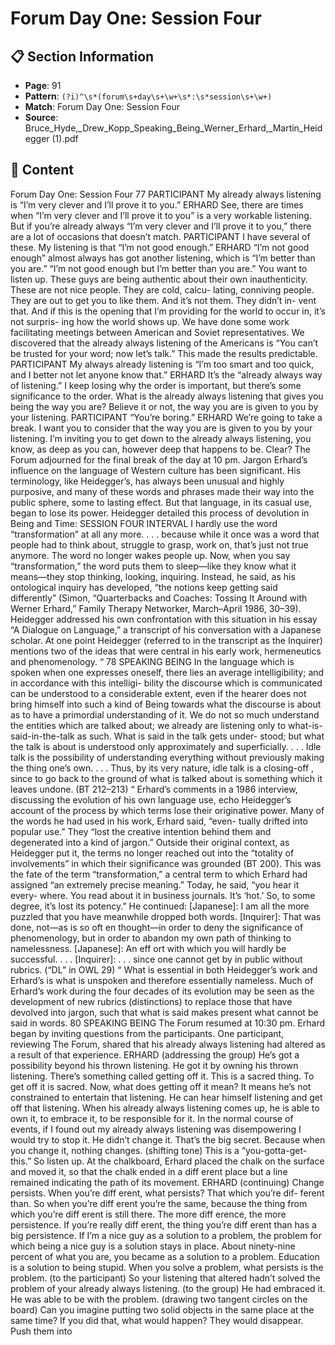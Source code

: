 # Forum Day One: Session Four

## 📋 Section Information

- **Page**: 91
- **Pattern**: `(?i)^\s*(forum\s+day\s+\w+\s*:\s*session\s+\w+)`
- **Match**: Forum Day One: Session Four
- **Source**: Bruce_Hyde,_Drew_Kopp_Speaking_Being_Werner_Erhard,_Martin_Heidegger (1).pdf

## 📄 Content

Forum Day One: Session Four
77
PARTICIPANT
My already always listening is “I’m very clever and I’ll prove it to you.”
ERHARD
See, there are times when “I’m very clever and I’ll prove it to you” is a very workable listening.
But if you’re already always “I’m very clever and I’ll prove it to you,” there are a lot of occasions
that doesn’t match.
PARTICIPANT
I have several of these. My listening is that “I’m not good enough.”
ERHARD
“I’m not good enough” almost always has got another listening, which is “I’m better than you
are.” “I’m not good enough but I’m better than you are.” You want to listen up. These guys are
being authentic about their own inauthenticity. These are not nice people. They are cold, calcu-
lating, conniving people. They are out to get you to like them. And it’s not them. They didn’t in-
vent that. And if this is the opening that I’m providing for the world to occur in, it’s not surpris-
ing how the world shows up. We have done some work facilitating meetings between American
and Soviet representatives. We discovered that the already always listening of the Americans is
“You can’t be trusted for your word; now let’s talk.” This made the results predictable.
PARTICIPANT
My always already listening is “I’m too smart and too quick, and I better not let anyone know
that.”
ERHARD
It’s the “already always way of listening.” I keep losing why the order is important, but there’s
some significance to the order. What is the already always listening that gives you being the way
you are? Believe it or not, the way you are is given to you by your listening.
PARTICIPANT
“You’re boring.”
ERHARD
We’re going to take a break. I want you to consider that the way you are is given to you by your
listening. I’m inviting you to get down to the already always listening, you know, as deep as you
can, however deep that happens to be. Clear?
The Forum adjourned for the final break of the day at 10 pm.
Jargon
Erhard’s influence on the language of Western culture has been significant. His
terminology, like Heidegger’s, has always been unusual and highly purposive, and
many of these words and phrases made their way into the public sphere, some to
lasting effect. But that language, in its casual use, began to lose its power. Heidegger
detailed this process of devolution in Being and Time:
SESSION FOUR INTERVAL
I hardly use the word “transformation” at all any more. . . . because
while it once was a word that people had to think about, struggle
to grasp, work on, that’s just not true anymore. The word no longer
wakes people up. Now, when you say “transformation,” the word
puts them to sleep—like they know what it means—they stop
thinking, looking, inquiring.
Instead, he said, as his ontological inquiry has developed, “the notions keep getting
said differently” (Simon, “Quarterbacks and Coaches: Tossing It Around with Werner
Erhard,” Family Therapy Networker, March–April 1986, 30–39).
Heidegger addressed his own confrontation with this situation in his essay “A
Dialogue on Language,” a transcript of his conversation with a Japanese scholar. At
one point Heidegger (referred to in the transcript as the Inquirer) mentions two of
the ideas that were central in his early work, hermeneutics and phenomenology.
“
78
SPEAKING BEING
In the language which is spoken when one expresses oneself, there
lies an average intelligibility; and in accordance with this intelligi-
bility the discourse which is communicated can be understood to a
considerable extent, even if the hearer does not bring himself into
such a kind of Being towards what the discourse is about as to have
a primordial understanding of it. We do not so much understand
the entities which are talked about; we already are listening only to
what-is-said-in-the-talk as such. What is said in the talk gets under-
stood; but what the talk is about is understood only approximately
and superficially. . . . Idle talk is the possibility of understanding
everything without previously making the thing one’s own. . . . Thus,
by its very nature, idle talk is a closing-off , since to go back to the
ground of what is talked about is something which it leaves undone.
(BT 212–213)
“
Erhard’s comments in a 1986 interview, discussing the evolution of his own
language use, echo Heidegger’s account of the process by which terms lose their
originative power. Many of the words he had used in his work, Erhard said, “even-
tually drifted into popular use.” They “lost the creative intention behind them and
degenerated into a kind of jargon.” Outside their original context, as Heidegger put
it, the terms no longer reached out into the “totality of involvements” in which their
significance was grounded (BT 200).
This was the fate of the term “transformation,” a central term to which Erhard
had assigned “an extremely precise meaning.” Today, he said, “you hear it every-
where. You read about it in business journals. It’s ‘hot.’ So, to some degree, it’s lost
its potency.” He continued:
[Japanese]: I am all the more puzzled that you have meanwhile
dropped both words.
[Inquirer]: That was done, not—as is so oft en thought—in order to
deny the significance of phenomenology, but in order to abandon
my own path of thinking to namelessness.
[Japanese]: An eff ort with which you will hardly be successful. . . .
[Inquirer]: . . . since one cannot get by in public without rubrics.
(“DL” in OWL 29)
“
What is essential in both Heidegger’s work and Erhard’s is what is unspoken and
therefore essentially nameless. Much of Erhard’s work during the four decades of its
evolution may be seen as the development of new rubrics (distinctions) to replace
those that have devolved into jargon, such that what is said makes present what
cannot be said in words.
80
SPEAKING BEING
The Forum resumed at 10:30 pm. Erhard began by inviting questions from the
participants. One participant, reviewing The Forum, shared that his already always
listening had altered as a result of that experience.
ERHARD (addressing the group)
He’s got a possibility beyond his thrown listening. He got it by owning his
thrown listening. There’s something called getting off  it. This is a sacred thing.
To get off  it is sacred. Now, what does getting off  it mean? It means he’s not
constrained to entertain that listening. He can hear himself listening and get
off  that listening. When his already always listening comes up, he is able to
own it, to embrace it, to be responsible for it. In the normal course of events,
if I found out my already always listening was disempowering I would try to
stop it. He didn’t change it. That’s the big secret. Because when you change it,
nothing changes.
(shifting tone)
This is a “you-gotta-get-this.” So listen up.
At the chalkboard, Erhard placed the chalk on the surface and moved it, so that
the chalk ended in a diff erent place but a line remained indicating the path of its
movement.
ERHARD (continuing)
Change persists. When you’re diff erent, what persists? That which you’re dif-
ferent than. So when you’re diff erent you’re the same, because the thing from
which you’re diff erent is still there. The more diff erence, the more persistence.
If you’re really diff erent, the thing you’re diff erent than has a big persistence.
If I’m a nice guy as a solution to a problem, the problem for which being a nice
guy is a solution stays in place. About ninety-nine percent of what you are,
you became as a solution to a problem. Education is a solution to being stupid.
When you solve a problem, what persists is the problem.
(to the participant)
So your listening that altered hadn’t solved the problem of your already always
listening.
(to the group)
He had embraced it. He was able to be with the problem.
(drawing two tangent circles on the board)
Can you imagine putting two solid objects in the same place at the same time?
If you did that, what would happen? They would disappear. Push them into